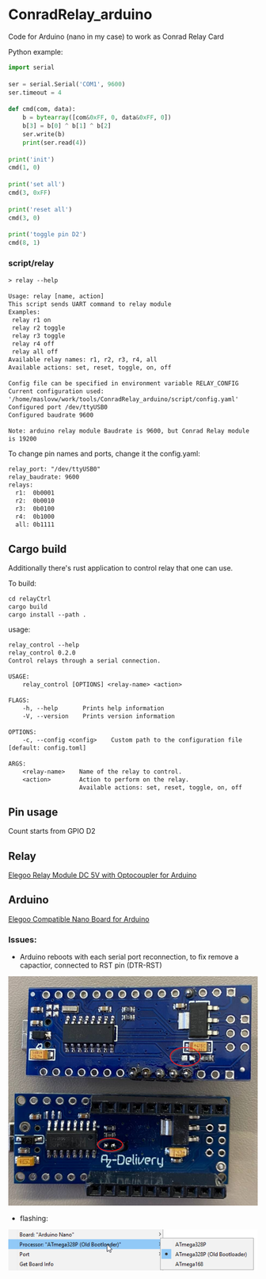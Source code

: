 # ConradRelay_arduino
Code for Arduino (nano in my case) to work as Conrad Relay Card

Python example:

```python
import serial

ser = serial.Serial('COM1', 9600)
ser.timeout = 4

def cmd(com, data):
    b = bytearray([com&0xFF, 0, data&0xFF, 0])
    b[3] = b[0] ^ b[1] ^ b[2]
    ser.write(b)
    print(ser.read(4))

print('init')
cmd(1, 0)

print('set all')
cmd(3, 0xFF)

print('reset all')
cmd(3, 0)

print('toggle pin D2')
cmd(8, 1)

```
### script/relay

```
> relay --help

Usage: relay [name, action]
This script sends UART command to relay module
Examples:
 relay r1 on
 relay r2 toggle
 relay r3 toggle
 relay r4 off
 relay all off
Available relay names: r1, r2, r3, r4, all
Available actions: set, reset, toggle, on, off

Config file can be specified in environment variable RELAY_CONFIG
Current configuration used: '/home/maslovw/work/tools/ConradRelay_arduino/script/config.yaml'
Configured port /dev/ttyUSB0
Configured baudrate 9600

Note: arduino relay module Baudrate is 9600, but Conrad Relay module is 19200

```

To change pin names and ports, change it the config.yaml:
```
relay_port: "/dev/ttyUSB0"
relay_baudrate: 9600
relays:
  r1:  0b0001
  r2:  0b0010
  r3:  0b0100
  r4:  0b1000
  all: 0b1111
```

## Cargo build

Additionally there's rust application to control relay that one can use.

To build:

```
cd relayCtrl
cargo build
cargo install --path .
```
usage:

```
relay_control --help
relay_control 0.2.0
Control relays through a serial connection.

USAGE:
    relay_control [OPTIONS] <relay-name> <action>

FLAGS:
    -h, --help       Prints help information
    -V, --version    Prints version information

OPTIONS:
    -c, --config <config>    Custom path to the configuration file [default: config.toml]

ARGS:
    <relay-name>    Name of the relay to control.
    <action>        Action to perform on the relay.
                    Available actions: set, reset, toggle, on, off
```

## Pin usage

Count starts from GPIO D2

## Relay

[Elegoo Relay Module DC 5V with Optocoupler for Arduino](https://www.amazon.de/gp/product/B01M8G4Y7Z/ref=ppx_yo_dt_b_search_asin_title?ie=UTF8&psc=1)

## Arduino

[Elegoo Compatible Nano Board for Arduino](https://www.amazon.de/gp/product/B0713ZRJLC/ref=ppx_yo_dt_b_search_asin_title?ie=UTF8&psc=1)


### Issues:

- Arduino reboots with each serial port reconnection, to fix remove a capactior, connected to RST pin (DTR-RST)

![](img/arduino_nano_bottom.png)

- flashing:

![](img/README_2021-06-11-14-30-15.png)
